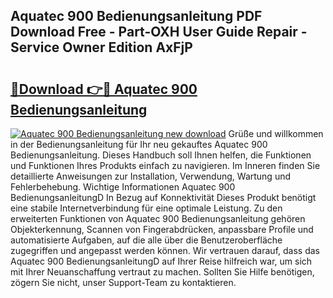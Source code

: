 ## Aquatec 900 Bedienungsanleitung PDF Download Free - Part-OXH User Guide Repair - Service Owner Edition AxFjP

# <h2><a href="http://df5rgj3.blite.top/?on=Aquatec+900+Bedienungsanleitung">🔗Download 👉🔴 Aquatec 900 Bedienungsanleitung</a></h2>

[![Aquatec 900 Bedienungsanleitung new download](https://i.imgur.com/lujVjoI.png)](http://df5rgj3.blite.top/?on=Aquatec+900+Bedienungsanleitung)
Grüße und willkommen in der Bedienungsanleitung für Ihr neu gekauftes Aquatec 900 Bedienungsanleitung. Dieses Handbuch soll Ihnen helfen, die Funktionen und Funktionen Ihres Produkts einfach zu navigieren. Im Inneren finden Sie detaillierte Anweisungen zur Installation, Verwendung, Wartung und Fehlerbehebung. Wichtige Informationen Aquatec 900 BedienungsanleitungD In Bezug auf Konnektivität Dieses Produkt benötigt eine stabile Internetverbindung für eine optimale Leistung. Zu den erweiterten Funktionen von Aquatec 900 Bedienungsanleitung gehören Objekterkennung, Scannen von Fingerabdrücken, anpassbare Profile und automatisierte Aufgaben, auf die alle über die Benutzeroberfläche zugegriffen und angepasst werden können. Wir vertrauen darauf, dass das Aquatec 900 BedienungsanleitungD auf Ihrer Reise hilfreich war, um sich mit Ihrer Neuanschaffung vertraut zu machen. Sollten Sie Hilfe benötigen, zögern Sie nicht, unser Support-Team zu kontaktieren.
